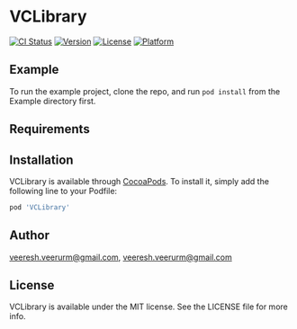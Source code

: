 # VCLibrary

[![CI Status](https://img.shields.io/travis/veeresh.veerurm@gmail.com/VCLibrary.svg?style=flat)](https://travis-ci.org/veeresh.veerurm@gmail.com/VCLibrary)
[![Version](https://img.shields.io/cocoapods/v/VCLibrary.svg?style=flat)](https://cocoapods.org/pods/VCLibrary)
[![License](https://img.shields.io/cocoapods/l/VCLibrary.svg?style=flat)](https://cocoapods.org/pods/VCLibrary)
[![Platform](https://img.shields.io/cocoapods/p/VCLibrary.svg?style=flat)](https://cocoapods.org/pods/VCLibrary)

## Example

To run the example project, clone the repo, and run `pod install` from the Example directory first.

## Requirements

## Installation

VCLibrary is available through [CocoaPods](https://cocoapods.org). To install
it, simply add the following line to your Podfile:

```ruby
pod 'VCLibrary'
```

## Author

veeresh.veerurm@gmail.com, veeresh.veerurm@gmail.com

## License

VCLibrary is available under the MIT license. See the LICENSE file for more info.
